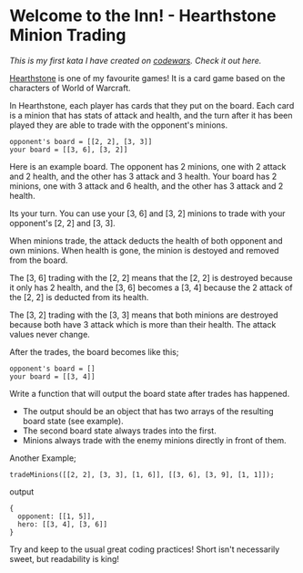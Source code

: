 # Welcome to the Inn! - Hearthstone Minion Trading

_This is my first kata I have created on [codewars](https://www.codewars.com). Check it out here._

[Hearthstone](https://playhearthstone.com) is one of my favourite games! It is a card game based on the characters of World of Warcraft.

In Hearthstone, each player has cards that they put on the board. Each card is a minion that has stats of attack and health, and the turn after it has been played they are able to trade with the opponent's minions.

```
opponent's board = [[2, 2], [3, 3]]
your board = [[3, 6], [3, 2]]
```

Here is an example board. The opponent has 2 minions, one with 2 attack and 2 health, and the other has 3 attack and 3 health. Your board has 2 minions, one with 3 attack and 6 health, and the other has 3 attack and 2 health.

Its your turn. You can use your [3, 6] and [3, 2] minions to trade with your opponent's [2, 2] and [3, 3].

When minions trade, the attack deducts the health of both opponent and own minions. When health is gone, the minion is destoyed and removed from the board.

The [3, 6] trading with the [2, 2] means that the [2, 2] is destroyed because it only has 2 health, and the [3, 6] becomes a [3, 4] because the 2 attack of the [2, 2] is deducted from its health.

The [3, 2] trading with the [3, 3] means that both minions are destroyed because both have 3 attack which is more than their health. The attack values never change.

After the trades, the board becomes like this;

```
opponent's board = []
your board = [[3, 4]]
```

Write a function that will output the board state after trades has happened.

-   The output should be an object that has two arrays of the resulting board state (see example).
-   The second board state always trades into the first.
-   Minions always trade with the enemy minions directly in front of them.

Another Example;

```
tradeMinions([[2, 2], [3, 3], [1, 6]], [[3, 6], [3, 9], [1, 1]]);
```

output

```
{
  opponent: [[1, 5]],
  hero: [[3, 4], [3, 6]]
}
```

Try and keep to the usual great coding practices! Short isn't necessarily sweet, but readability is king!
